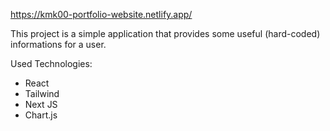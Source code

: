 https://kmk00-portfolio-website.netlify.app/

This project is a simple application that provides some useful (hard-coded) informations for a user.

Used Technologies:
  - React
  - Tailwind
  - Next JS
  - Chart.js
